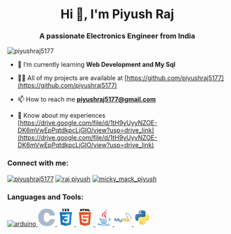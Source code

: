 <h1 align="center">Hi 👋, I'm Piyush Raj</h1>
<h3 align="center">A passionate Electronics Engineer from India</h3>

<p align="left"> <img src="https://komarev.com/ghpvc/?username=piyushraj5177&label=Profile%20views&color=0e75b6&style=flat" alt="piyushraj5177" /> </p>

- 🌱 I’m currently learning **Web Development and My Sql**

- 👨‍💻 All of my projects are available at [https://github.com/piyushraj5177](https://github.com/piyushraj5177)

- 📫 How to reach me **piyushraj5177@gmail.com**

- 📄 Know about my experiences [https://drive.google.com/file/d/1tH9yUyyNZOE-DK6mVwEpPqtdkpcLjGIO/view?usp=drive_link](https://drive.google.com/file/d/1tH9yUyyNZOE-DK6mVwEpPqtdkpcLjGIO/view?usp=drive_link)

<h3 align="left">Connect with me:</h3>
<p align="left">
<a href="https://linkedin.com/in/piyushraj5177" target="blank"><img align="center" src="https://raw.githubusercontent.com/rahuldkjain/github-profile-readme-generator/master/src/images/icons/Social/linked-in-alt.svg" alt="piyushraj5177" height="30" width="40" /></a>
<a href="https://fb.com/raj piyush" target="blank"><img align="center" src="https://raw.githubusercontent.com/rahuldkjain/github-profile-readme-generator/master/src/images/icons/Social/facebook.svg" alt="raj piyush" height="30" width="40" /></a>
<a href="https://instagram.com/___piyushraj_" target="blank"><img align="center" src="https://raw.githubusercontent.com/rahuldkjain/github-profile-readme-generator/master/src/images/icons/Social/instagram.svg" alt="micky_mack_piyush" height="30" width="40" /></a>
</p>

<h3 align="left">Languages and Tools:</h3>
<p align="left"> <a href="https://www.arduino.cc/" target="_blank" rel="noreferrer"> <img src="https://cdn.worldvectorlogo.com/logos/arduino-1.svg" alt="arduino" width="40" height="40"/> </a> <a href="https://www.cprogramming.com/" target="_blank" rel="noreferrer"> <img src="https://raw.githubusercontent.com/devicons/devicon/master/icons/c/c-original.svg" alt="c" width="40" height="40"/> </a> <a href="https://www.w3schools.com/css/" target="_blank" rel="noreferrer"> <img src="https://raw.githubusercontent.com/devicons/devicon/master/icons/css3/css3-original-wordmark.svg" alt="css3" width="40" height="40"/> </a> <a href="https://www.w3.org/html/" target="_blank" rel="noreferrer"> <img src="https://raw.githubusercontent.com/devicons/devicon/master/icons/html5/html5-original-wordmark.svg" alt="html5" width="40" height="40"/> </a> <a href="https://www.java.com" target="_blank" rel="noreferrer"> <img src="https://raw.githubusercontent.com/devicons/devicon/master/icons/java/java-original.svg" alt="java" width="40" height="40"/> </a> <a href="https://www.mysql.com/" target="_blank" rel="noreferrer"> <img src="https://raw.githubusercontent.com/devicons/devicon/master/icons/mysql/mysql-original-wordmark.svg" alt="mysql" width="40" height="40"/> </a> <a href="https://www.python.org" target="_blank" rel="noreferrer"> <img src="https://raw.githubusercontent.com/devicons/devicon/master/icons/python/python-original.svg" alt="python" width="40" height="40"/> </a> </p>
